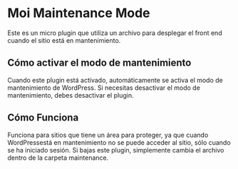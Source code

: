 # Moi Maintenance Mode
Este es un micro plugin que utiliza un archivo para desplegar el front end cuando el sitio está en mantenimiento.

## Cómo activar el modo de mantenimiento
Cuando este plugin está activado, automáticamente se activa el modo de mantenimiento de WordPress.
Si necesitas desactivar el modo de mantenimiento, debes desactivar el plugin.

## Cómo Funciona
Funciona para sitios que tiene un área para proteger, ya que cuando WordPressestá en mantenimiento no se puede acceder al sitio, sólo cuando se ha iniciado sesión.
Si bajas este plugin, simplemente cambia el archivo dentro de la carpeta maintenance.